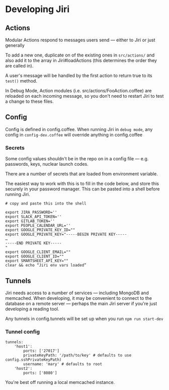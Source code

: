 # Developing Jiri

## Actions
Modular Actions respond to messages users send — either to Jiri or just generally

To add a new one, duplicate on of the existing ones in `src/actions/` and also add
it to the array in Jiri#loadActions (this determines the order they are called in).

A user's message will be handled by the first action to return true to its `test()` method.

In Debug Mode, Action modules (i.e. src/actions/FooAction.coffee) are reloaded on each
incoming message, so you don't need to restart Jiri to test a change to these files.

## Config
Config is defined in config.coffee. When running Jiri in `debug mode`, any config
in `config-dev.coffee` will override anything in config.coffee

### Secrets

Some config values shouldn't be in the repo on in a config file — e.g. passwords,
keys, nuclear launch codes.

There are a number of secrets that are loaded from environment variable.

The easiest way to work with this is to fill in the code below, and store this securely
in your password manager. This can be pasted into a shell before running Jiri.

```
# copy and paste this into the shell

export JIRA_PASSWORD=''
export SLACK_API_TOKEN=''
export GITLAB_TOKEN=''
export PEOPLE_CALENDAR_URL=''
export GOOGLE_PRIVATE_KEY_ID=""
export GOOGLE_PRIVATE_KEY="-----BEGIN PRIVATE KEY-----
…
-----END PRIVATE KEY-----
"
export GOOGLE_CLIENT_EMAIL=""
export GOOGLE_CLIENT_ID=""
export SMARTSHEET_API_KEY=""
clear && echo “Jiri env vars loaded”
```

## Tunnels

Jiri needs access to a number of services — including MongoDB and memcached.
When developing, it may be convenient to connect to the database on a remote server —
perhaps the main Jiri server if you're just developing a reading tool.

Any tunnels in config.tunnels will be set up when you run `npm run start-dev`

### Tunnel config
```
tunnels:
    'host1':
        ports: ['27017']
        privateKeyPath: '/path/to/key' # defaults to use config.sshPrivateKeyPath)
        username: 'mary' # defaults to root
    'host2':
        ports: ['8080']
```

You're best off running a local memcached instance.
